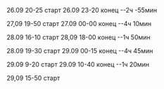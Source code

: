 26.09 20-25 старт
26.09 23-20 конец
--2ч -55мин

27,09 19-50 старт
27.09 00-00 конец
--4ч 10мин

28.09 16-10 старт
28,09 18-00 конец
--1ч 50мин

28.09 19-30 старт
29.09 00-15 конец
--4ч 45мин

29.09 9-20 старт
29.09 10-40 конец
--1ч 20мин

29,09 15-50 старт